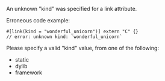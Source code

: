 An unknown "kind" was specified for a link attribute.

Erroneous code example:

```compile_fail,E0458
#[link(kind = "wonderful_unicorn")] extern "C" {}
// error: unknown kind: `wonderful_unicorn`
```

Please specify a valid "kind" value, from one of the following:

* static
* dylib
* framework
